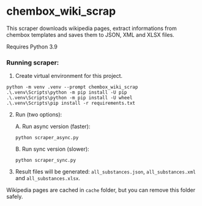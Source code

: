 # chembox_wiki_scrap

This scraper downloads wikipedia pages, extract informations from chembox templates and saves them to JSON, XML and XLSX files. 


Requires Python 3.9


### Running scraper:
1. Create virtual environment for this project.
```
python -m venv .venv --prompt chembox_wiki_scrap
.\.venv\Scripts\python -m pip install -U pip
.\.venv\Scripts\python -m pip install -U wheel
.\.venv\Scripts\pip install -r requirements.txt
````

2. Run (two options):

    A. Run async version (faster):

    ```
    python scraper_async.py
    ````

    B. Run sync version (slower):

    ```
    python scraper_sync.py
    ````


3. Result files will be generated: `all_substances.json`, `all_substances.xml` and `all_substances.xlsx`.

Wikipedia pages are cached in `cache` folder, but you can remove this folder safely.





